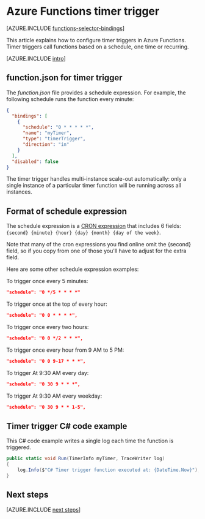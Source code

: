 <properties
    pageTitle="Azure Functions timer trigger | Microsoft Azure"
    description="Understand how to use timer triggers in Azure Functions."
    services="functions"
    documentationCenter="na"
    authors="christopheranderson"
    manager="erikre"
    editor=""
    tags=""
    keywords="azure functions, functions, event processing, dynamic compute, serverless architecture"/>

<tags
    ms.service="functions"
    ms.devlang="multiple"
    ms.topic="reference"
    ms.tgt_pltfrm="multiple"
    ms.workload="na"
    ms.date="08/22/2016"
    ms.author="chrande; glenga"/>

# <a name="azure-functions-timer-trigger"></a>Azure Functions timer trigger

[AZURE.INCLUDE [functions-selector-bindings](../../includes/functions-selector-bindings.md)]

This article explains how to configure timer triggers in Azure Functions. Timer triggers call functions based on a schedule, one time or recurring.  

[AZURE.INCLUDE [intro](../../includes/functions-bindings-intro.md)] 

## <a name="functionjson-for-timer-trigger"></a>function.json for timer trigger

The *function.json* file provides a schedule expression. For example, the following schedule runs the function every minute:

```json
{
  "bindings": [
    {
      "schedule": "0 * * * * *",
      "name": "myTimer",
      "type": "timerTrigger",
      "direction": "in"
    }
  ],
  "disabled": false
}
```

The timer trigger handles multi-instance scale-out automatically: only a single instance of a particular timer function will be running across all instances.

## <a name="format-of-schedule-expression"></a>Format of schedule expression

The schedule expression is a [CRON expression](http://en.wikipedia.org/wiki/Cron#CRON_expression) that includes 6 fields:  `{second} {minute} {hour} {day} {month} {day of the week}`. 

Note that many of the cron expressions you find online omit the {second} field, so if you copy from one of those you'll have to adjust for the extra field. 

Here are some other schedule expression examples:

To trigger once every 5 minutes:

```json
"schedule": "0 */5 * * * *"
```

To trigger once at the top of every hour:

```json
"schedule": "0 0 * * * *",
```

To trigger once every two hours:

```json
"schedule": "0 0 */2 * * *",
```

To trigger once every hour from 9 AM to 5 PM:

```json
"schedule": "0 0 9-17 * * *",
```

To trigger At 9:30 AM every day:

```json
"schedule": "0 30 9 * * *",
```

To trigger At 9:30 AM every weekday:

```json
"schedule": "0 30 9 * * 1-5",
```

## <a name="timer-trigger-c-code-example"></a>Timer trigger C# code example

This C# code example writes a single log each time the function is triggered.

```csharp
public static void Run(TimerInfo myTimer, TraceWriter log)
{
    log.Info($"C# Timer trigger function executed at: {DateTime.Now}");    
}
```

## <a name="next-steps"></a>Next steps

[AZURE.INCLUDE [next steps](../../includes/functions-bindings-next-steps.md)] 
